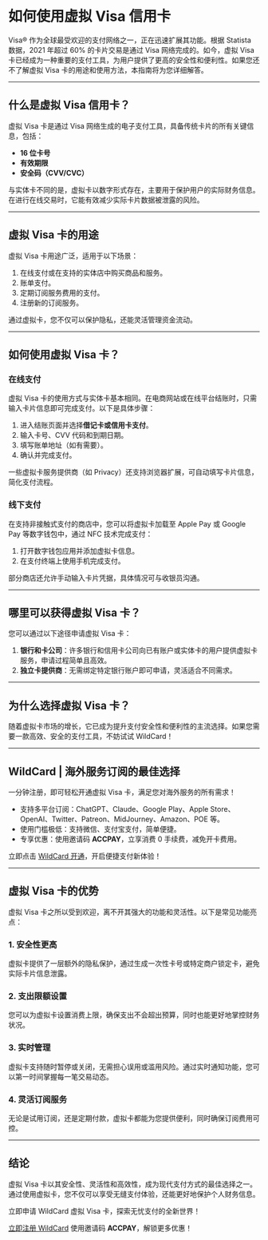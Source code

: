 # 如何使用虚拟 Visa 信用卡

Visa® 作为全球最受欢迎的支付网络之一，正在迅速扩展其功能。根据 Statista 数据，2021 年超过 60% 的卡片交易是通过 Visa 网络完成的。如今，虚拟 Visa 卡已经成为一种重要的支付工具，为用户提供了更高的安全性和便利性。如果您还不了解虚拟 Visa 卡的用途和使用方法，本指南将为您详细解答。

---

## 什么是虚拟 Visa 信用卡？

虚拟 Visa 卡是通过 Visa 网络生成的电子支付工具，具备传统卡片的所有关键信息，包括：

- **16 位卡号**
- **有效期限**
- **安全码（CVV/CVC）**

与实体卡不同的是，虚拟卡以数字形式存在，主要用于保护用户的实际财务信息。在进行在线交易时，它能有效减少实际卡片数据被泄露的风险。

---

## 虚拟 Visa 卡的用途

虚拟 Visa 卡用途广泛，适用于以下场景：

1. 在线支付或在支持的实体店中购买商品和服务。
2. 账单支付。
3. 定期订阅服务费用的支付。
4. 注册新的订阅服务。

通过虚拟卡，您不仅可以保护隐私，还能灵活管理资金流动。

---

## 如何使用虚拟 Visa 卡？

### 在线支付

虚拟 Visa 卡的使用方式与实体卡基本相同。在电商网站或在线平台结账时，只需输入卡片信息即可完成支付。以下是具体步骤：

1. 进入结账页面并选择**借记卡或信用卡支付**。
2. 输入卡号、CVV 代码和到期日期。
3. 填写账单地址（如有需要）。
4. 确认并完成支付。

一些虚拟卡服务提供商（如 Privacy）还支持浏览器扩展，可自动填写卡片信息，简化支付流程。

### 线下支付

在支持非接触式支付的商店中，您可以将虚拟卡加载至 Apple Pay 或 Google Pay 等数字钱包中，通过 NFC 技术完成支付：

1. 打开数字钱包应用并添加虚拟卡信息。
2. 在支付终端上使用手机完成支付。

部分商店还允许手动输入卡片凭据，具体情况可与收银员沟通。

---

## 哪里可以获得虚拟 Visa 卡？

您可以通过以下途径申请虚拟 Visa 卡：

1. **银行和卡公司**：许多银行和信用卡公司向已有账户或实体卡的用户提供虚拟卡服务，申请过程简单且高效。
2. **独立卡提供商**：无需绑定特定银行账户即可申请，灵活适合不同需求。

---

## 为什么选择虚拟 Visa 卡？

随着虚拟卡市场的增长，它已成为提升支付安全性和便利性的主流选择。如果您需要一款高效、安全的支付工具，不妨试试 WildCard！

---

## **WildCard | 海外服务订阅的最佳选择**

一分钟注册，即可轻松开通虚拟 Visa 卡，满足您对海外服务的所有需求！

- 支持多平台订阅：ChatGPT、Claude、Google Play、Apple Store、OpenAI、Twitter、Patreon、MidJourney、Amazon、POE 等。
- 使用门槛极低：支持微信、支付宝支付，简单便捷。
- 专享优惠：使用邀请码 **ACCPAY**，立享消费 0 手续费，减免开卡费用。

立即点击 [WildCard 开通](https://bit.ly/bewildcard)，开启便捷支付新体验！

---

## 虚拟 Visa 卡的优势

虚拟 Visa 卡之所以受到欢迎，离不开其强大的功能和灵活性。以下是常见功能亮点：

### 1. 安全性更高

虚拟卡提供了一层额外的隐私保护，通过生成一次性卡号或特定商户锁定卡，避免实际卡片信息泄露。

### 2. 支出限额设置

您可以为虚拟卡设置消费上限，确保支出不会超出预算，同时也能更好地掌控财务状况。

### 3. 实时管理

虚拟卡支持随时暂停或关闭，无需担心误用或滥用风险。通过实时通知功能，您可以第一时间掌握每一笔交易动态。

### 4. 灵活订阅服务

无论是试用订阅，还是定期付款，虚拟卡都能为您提供便利，同时确保订阅费用可控。

---

## 结论

虚拟 Visa 卡以其安全性、灵活性和高效性，成为现代支付方式的最佳选择之一。通过使用虚拟卡，您不仅可以享受无缝支付体验，还能更好地保护个人财务信息。

立即申请 WildCard 虚拟 Visa 卡，探索无忧支付的全新世界！

[立即注册 WildCard](https://bit.ly/bewildcard) 使用邀请码 **ACCPAY**，解锁更多优惠！

